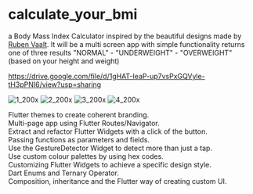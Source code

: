# calculate_your_bmi

a Body Mass Index Calculator inspired by the beautiful designs made by <a href="https://dribbble.com/shots/4585382-Simple-BMI-Calculator" rel="nofollow">Ruben Vaalt</a>. It will be a multi screen app with simple functionality returns one of three results "NORMAL" - "UNDERWEIGHT" - "OVERWEIGHT" (based on your height and weight)  

https://drive.google.com/file/d/1gHAT-IeaP-up7vsPxGQVyle-tH3pPNI6/view?usp=sharing  

![1_200x](https://user-images.githubusercontent.com/70852067/97576688-27c88000-19f7-11eb-8bdd-e2a26579035c.png)
![2_200x](https://user-images.githubusercontent.com/70852067/97576690-28f9ad00-19f7-11eb-88d4-fb3460c8f9f3.png)
![3_200x](https://user-images.githubusercontent.com/70852067/97576693-2a2ada00-19f7-11eb-8fd6-34184a1c0514.png)
![4_200x](https://user-images.githubusercontent.com/70852067/97576696-2ac37080-19f7-11eb-8a4f-96a3300cc585.png)

Flutter themes to create coherent branding.  
Multi-page app using Flutter Routes/Navigator.  
Extract and refactor Flutter Widgets with a click of the button.  
Passing functions as parameters and fields.  
Use the GestureDetector Widget to detect more than just a tap.  
Use custom colour palettes by using hex codes.  
Customizing Flutter Widgets to achieve a specific design style.  
Dart Enums and Ternary Operator.  
Composition, inheritance and the Flutter way of creating custom UI.
